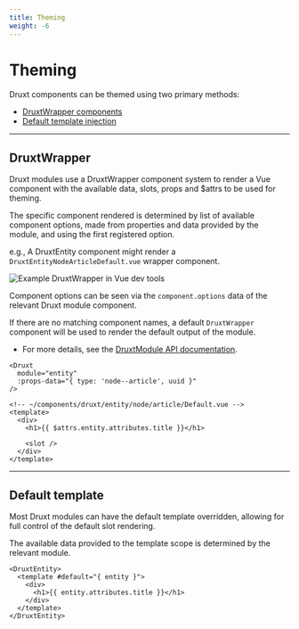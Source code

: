```yaml
---
title: Theming
weight: -6
---
```


# Theming

Druxt components can be themed using two primary methods:
- [DruxtWrapper components](#druxtwrapper)
- [Default template injection](#default-template)

* * *

## DruxtWrapper

Druxt modules use a DruxtWrapper component system to render a Vue component with the available data, slots, props and $attrs to be used for theming.

The specific component rendered is determined by list of available component options, made from properties and data provided by the module, and using the first registered option.

e.g., A DruxtEntity component might render a `DruxtEntityNodeArticleDefault.vue` wrapper component.

![Example DruxtWrapper in Vue dev tools](/images/theming-druxt-wrapper.png)

Component options can be seen via the `component.options` data of the relevant Druxt module component.

If there are no matching component names, a default `DruxtWrapper` component will be used to render the default output of the module.

- For more details, see the [DruxtModule API documentation](/api/packages/druxt/components/DruxtModule).

```vue
<Druxt
  module="entity"
  :props-data="{ type: 'node--article', uuid }"
/>
```

```vue
<!-- ~/components/druxt/entity/node/article/Default.vue -->
<template>
  <div>
    <h1>{{ $attrs.entity.attributes.title }}</h1>

    <slot />
  </div>
</template>
```

* * *

## Default template

Most Druxt modules can have the default template overridden, allowing for full control of the default slot rendering.

The available data provided to the template scope is determined by the relevant module.

```vue
<DruxtEntity>
  <template #default="{ entity }">
    <div>
      <h1>{{ entity.attributes.title }}</h1>
    </div>
  </template>
</DruxtEntity>
```
